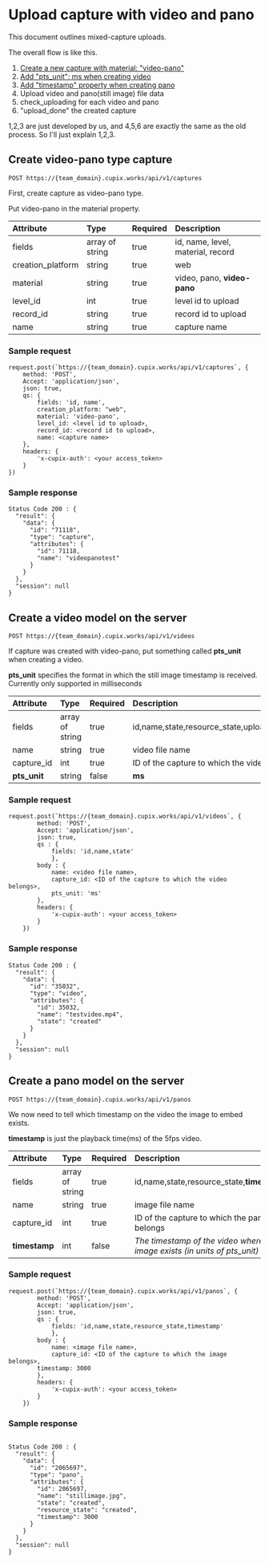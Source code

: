 # Upload capture with video and pano

This document outlines mixed-capture uploads.

The overall flow is like this.

1. [Create a new capture with material: "video-pano"](#create-video-pano-type-capture)
2. [Add "pts_unit": ms when creating video](#create-a-video-model-on-the-server)
3. [Add "timestamp" property when creating pano](#create-a-pano-model-on-the-server)
4. Upload video and pano(still image) file data
5. check_uploading for each video and pano
6. "upload_done" the created capture

1,2,3 are just developed by us, and 4,5,6 are exactly the same as the old process.
So I'll just explain 1,2,3.

## Create video-pano type capture

`POST https://{team_domain}.cupix.works/api/v1/captures`

First, create capture as video-pano type.

Put video-pano in the material property.

| Attribute         | Type            | Required | Description                       |
| :---------------- | :-------------- | :------- | :-------------------------------- |
| fields            | array of string | true     | id, name, level, material, record |
| creation_platform | string          | true     | web                               |
| material          | string          | true     | video, pano, **video-pano**       |
| level_id          | int             | true     | level id to upload                |
| record_id         | string          | true     | record id to upload               |
| name              | string          | true     | capture name                      |

### Sample request

```
request.post(`https://{team_domain}.cupix.works/api/v1/captures`, {
    method: 'POST',
    Accept: 'application/json',
    json: true,
    qs: {
        fields: 'id, name',
        creation_platform: "web",
        material: 'video-pano',
        level_id: <level id to upload>,
        record_id: <record id to upload>,
        name: <capture name>
    },
    headers: {
        'x-cupix-auth': <your access_token>
    }
})
```

### Sample response

```
Status Code 200 : {
  "result": {
    "data": {
      "id": "71118",
      "type": "capture",
      "attributes": {
        "id": 71118,
        "name": "videopanotest"
      }
    }
  },
  "session": null
}
```

## Create a video model on the server

`POST https://{team_domain}.cupix.works/api/v1/videos`

If capture was created with video-pano, put something called **pts_unit** when creating a video.

**pts_unit** specifies the format in which the still image timestamp is received.
Currently only supported in milliseconds

| Attribute    | Type            | Required | Description                                          |
| :----------- | :-------------- | :------- | :--------------------------------------------------- |
| fields       | array of string | true     | id,name,state,resource_state,upload_url,**pts_unit** |
| name         | string          | true     | video file name                                      |
| capture_id   | int             | true     | ID of the capture to which the video belongs         |
| **pts_unit** | string          | false    | **ms**                                               |

### Sample request

```
request.post(`https://{team_domain}.cupix.works/api/v1/videos`, {
        method: 'POST',
        Accept: 'application/json',
        json: true,
        qs : {
            fields: 'id,name,state'
            },
        body : {
            name: <video file name>,
            capture_id: <ID of the capture to which the video belongs>,
			pts_unit: 'ms'
        },
        headers: {
            'x-cupix-auth': <your access_token>
        }
    })
```

### Sample response

```
Status Code 200 : {
  "result": {
    "data": {
      "id": "35032",
      "type": "video",
      "attributes": {
        "id": 35032,
        "name": "testvideo.mp4",
        "state": "created"
      }
    }
  },
  "session": null
}
```

## Create a pano model on the server

`POST https://{team_domain}.cupix.works/api/v1/panos`

We now need to tell which timestamp on the video the image to embed exists.

**timestamp** is just the playback time(ms) of the 5fps video.

| Attribute     | Type            | Required | Description                                                                |
| :------------ | :-------------- | :------- | :------------------------------------------------------------------------- |
| fields        | array of string | true     | id,name,state,resource_state,**timestamp**                                 |
| name          | string          | true     | image file name                                                            |
| capture_id    | int             | true     | ID of the capture to which the pano belongs                                |
| **timestamp** | int             | false    | _The timestamp of the video where the image exists (in units of pts_unit)_ |

### Sample request

```
request.post(`https://{team_domain}.cupix.works/api/v1/panos`, {
        method: 'POST',
        Accept: 'application/json',
        json: true,
        qs : {
            fields: 'id,name,state,resource_state,timestamp'
            },
        body : {
            name: <image file name>,
            capture_id: <ID of the capture to which the image belongs>,
	    timestamp: 3000
        },
        headers: {
            'x-cupix-auth': <your access_token>
        }
    })
```

### Sample response

```

Status Code 200 : {
  "result": {
    "data": {
      "id": "2065697",
      "type": "pano",
      "attributes": {
        "id": 2065697,
        "name": "stillimage.jpg",
        "state": "created",
        "resource_state": "created",
        "timestamp": 3000
      }
    }
  },
  "session": null
}

```
